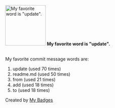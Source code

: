 <img src="https://my-badges.github.io/my-badges/favorite-word.png" alt="My favorite word is &quot;update&quot;." title="My favorite word is &quot;update&quot;." width="128">
<strong>My favorite word is &quot;update&quot;.</strong>
<br><br>

My favorite commit message words are:

1. update (used 70 times)
2. readme.md (used 50 times)
3. from (used 21 times)
4. add (used 18 times)
5. to (used 18 times)


Created by <a href="https://github.com/my-badges/my-badges">My Badges</a>